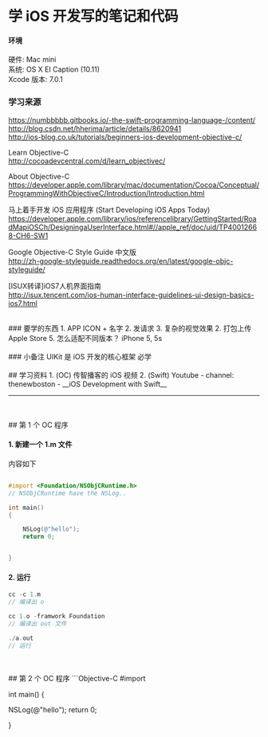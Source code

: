 # 学 iOS 开发写的笔记和代码
#### 环境 
硬件:  Mac mini  
系统:  OS X EI Caption (10.11)  
Xcode 版本:  7.0.1  


### 学习来源

https://numbbbbb.gitbooks.io/-the-swift-programming-language-/content/   
http://blog.csdn.net/hherima/article/details/8620941    
http://ios-blog.co.uk/tutorials/beginners-ios-development-objective-c/   


Learn Objective-C  
http://cocoadevcentral.com/d/learn_objectivec/    


About Objective-C  
https://developer.apple.com/library/mac/documentation/Cocoa/Conceptual/ProgrammingWithObjectiveC/Introduction/Introduction.html  

马上着手开发 iOS 应用程序 (Start Developing iOS Apps Today)  
https://developer.apple.com/library/ios/referencelibrary/GettingStarted/RoadMapiOSCh/DesigningaUserInterface.html#//apple_ref/doc/uid/TP40012668-CH6-SW1  


Google Objective-C Style Guide 中文版  
http://zh-google-styleguide.readthedocs.org/en/latest/google-objc-styleguide/   

[ISUX转译]iOS7人机界面指南  
http://isux.tencent.com/ios-human-interface-guidelines-ui-design-basics-ios7.html  


<br/>
### 要学的东西
1. APP ICON + 名字
2. 发请求
3. 复杂的视觉效果
2. 打包上传Apple Store
5. 怎么适配不同版本？ iPhone 5, 5s



<br/>
<br/>
### 小备注
UIKit 是 iOS 开发的核心框架  必学  


<br/>
<br/>
## 学习资料
1. (OC) 传智播客的 iOS 视频
2. (Swift) Youtube -  channel: thenewboston - __iOS Development with Swift__



---



<br/>
<br/>
## 第 1 个 OC 程序

#### 1. 新建一个 1.m 文件

内容如下
```Objective-C

#import <Foundation/NSObjCRuntime.h>
// NSObjCRuntime have the NSLog..

int main()
{

    NSLog(@"hello");
    return 0;


}
```

#### 2. 运行

```Objective-C
cc -c 1.m
// 编译出 o

cc 1.o -framwork Foundation
// 编译出 out 文件

./a.out
// 运行
```





<br/>
<br/>
## 第 2 个 OC 程序
```Objective-C
#import <Foundation.h>

int main()
{

NSLog(@"hello");
return 0;

}
```














